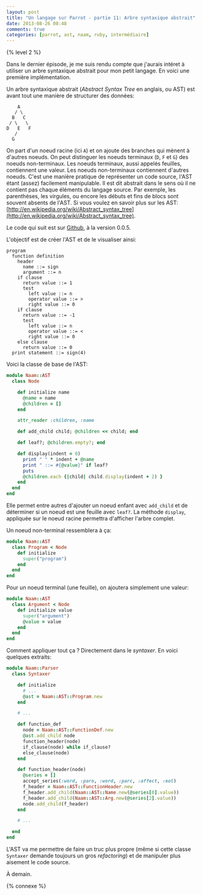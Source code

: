 ```yaml
---
layout: post
title: "Un langage sur Parrot - partie 11: Arbre syntaxique abstrait"
date: 2013-08-26 08:48
comments: true
categories: [parrot, ast, naam, ruby, intermédiaire]
---
```


{% level 2 %}

Dans le dernier épisode, je me suis rendu compte que j'aurais intéret
à utiliser un arbre syntaxique abstrait pour mon petit langage. En
voici une première implémentation.

<!-- more -->

Un arbre syntaxique abstrait (*Abstract Syntax Tree* en anglais, ou AST)
est avant tout une manière de structurer des données:

        A
       / \
      B   C
     / \   \
    D   E   F
       /
      G

On part d'un noeud racine (ici `A`) et on ajoute des branches qui mènent à
d'autres noeuds. On peut distinguer les noeuds terminaux (`D`, `F` et `G`) des
noeuds non-terminaux. 
Les noeuds terminaux, aussi appelés feuilles, contiennent une valeur. Les noeuds
non-terminaux contiennent d'autres noeuds.
C'est une manière pratique de représenter un code source,
l'AST étant (assez) facilement manipulable. Il est dit abstrait dans le sens
où il ne contient pas chaque éléments du langage source. Par exemple, les
parenthèses, les virgules, ou encore les débuts et fins de blocs sont
souvent absents de l'AST. Si vous voulez en savoir plus sur les AST:
[http://en.wikipedia.org/wiki/Abstract_syntax_tree](http://en.wikipedia.org/wiki/Abstract_syntax_tree).

Le code qui suit est sur [Github](https://github.com/lkdjiin/naam),
à la version 0.0.5.

L'objectif est de créer l'AST et de le visualiser ainsi:

    program
      function definition
        header
          name ::= sign
          argument ::= n
        if clause
          return value ::= 1
          test
            left value ::= n
            operator value ::= >
            right value ::= 0
        if clause
          return value ::= -1
          test
            left value ::= n
            operator value ::= <
            right value ::= 0
        else clause
          return value ::= 0
      print statement ::= sign(4)

Voici la classe de base de l'AST:

``` ruby
module Naam::AST
  class Node

    def initialize name
      @name = name
      @children = []
    end

    attr_reader :children, :name

    def add_child child; @children << child; end

    def leaf?; @children.empty?; end

    def display(indent = 0)
      print " " * indent + @name
      print " ::= #{@value}" if leaf?
      puts
      @children.each {|child| child.display(indent + 2) }
    end
  end
end
```

Elle permet entre autres d'ajouter un noeud enfant avec `add_child` et de
déterminer si un noeud est une feuille avec `leaf?`. La méthode `display`,
appliquée sur le noeud racine permettra d'afficher l'arbre complet.

Un noeud non-terminal ressemblera à ça:

``` ruby
module Naam::AST
  class Program < Node
    def initialize
      super("program")
    end
  end
end
```

Pour un noeud terminal (une feuille), on ajoutera simplement une valeur:

``` ruby
module Naam::AST
  class Argument < Node
    def initialize value
      super("argument")
      @value = value
    end
  end
end
```


Comment appliquer tout ça ? Directement dans le *syntaxer*. En voici
quelques extraits:

``` ruby
module Naam::Parser
  class Syntaxer

    def initialize
      # ...
      @ast = Naam::AST::Program.new
    end

    # ...

    def function_def
      node = Naam::AST::FunctionDef.new
      @ast.add_child node
      function_header(node)
      if_clause(node) while if_clause?
      else_clause(node)
    end

    def function_header(node)
      @series = []
      accept_series(:word, :paro, :word, :parc, :affect, :eol)
      f_header = Naam::AST::FunctionHeader.new
      f_header.add_child(Naam::AST::Name.new(@series[0].value))
      f_header.add_child(Naam::AST::Arg.new(@series[2].value))
      node.add_child(f_header)
    end

    # ...

  end
end
```

L'AST va me permettre de faire un truc plus propre (même si cette classe
`Syntaxer` demande toujours un gros *refactoring*) et de manipuler plus
aisement le code source.

À demain.

{% connexe %}

